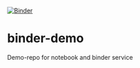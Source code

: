 [![Binder](https://mybinder.org/badge_logo.svg)](https://mybinder.org/v2/gh/sunnivin/binder-demo.git/HEAD)

# binder-demo
Demo-repo for notebook and binder service
